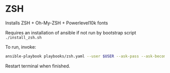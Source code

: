 # ZSH

Installs ZSH + Oh-My-ZSH + Powerlevel10k fonts

Requires an installation of ansible if not run by bootstrap script `./install_zsh.sh`

To run, invoke:

```bash
ansible-playbook playbooks/zsh.yaml --user $USER --ask-pass --ask-become-pass -i inventory/hosts.ini -v
```

Restart terminal when finished.
